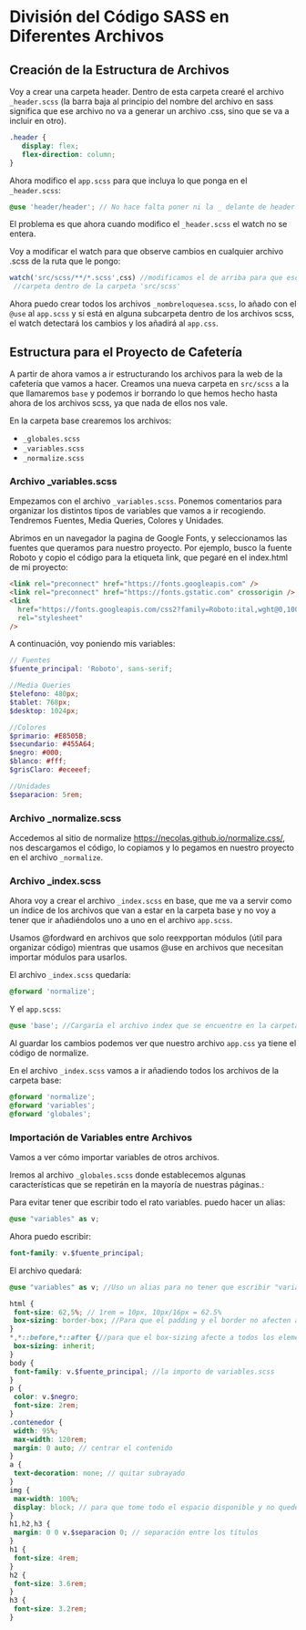 # División del Código SASS en Diferentes Archivos

## Creación de la Estructura de Archivos

Voy a crear una carpeta header. 
Dentro de esta carpeta crearé el archivo `_header.scss` (la barra baja al principio del nombre del archivo en sass significa que ese archivo no va a generar un archivo .css, sino que se va a incluir en otro).

```scss
.header {
   display: flex;
   flex-direction: column;
}
```

Ahora modifico el `app.scss` para que incluya lo que ponga en el `_header.scss`:

```scss
@use 'header/header'; // No hace falta poner ni la _ delante de header ni la extensión.
```

El problema es que ahora cuando modifico el `_header.scss` el watch no se entera.

Voy a modificar el watch para que observe cambios en cualquier archivo .scss de la ruta que le pongo:
```javascript
watch('src/scss/**/*.scss',css) //modificamos el de arriba para que escuche cambios en cualquier archivo .scss incluido en cualquier
 //carpeta dentro de la carpeta 'src/scss'
```

Ahora puedo crear todos los archivos `_nombreloquesea.scss`, lo añado con el `@use` al `app.scss` y si está en alguna subcarpeta dentro de los archivos scss, el watch detectará los cambios y los añadirá al `app.css`.

## Estructura para el Proyecto de Cafetería

A partir de ahora vamos a ir estructurando los archivos para la web de la cafetería que vamos a hacer. Creamos una nueva carpeta en `src/scss` a la que llamaremos `base` y podemos ir borrando lo que hemos hecho hasta ahora de los archivos scss, ya que nada de ellos nos vale.

En la carpeta base crearemos los archivos:
- `_globales.scss`
- `_variables.scss`
- `_normalize.scss`

### Archivo _variables.scss

Empezamos con el archivo `_variables.scss`.
Ponemos comentarios para organizar los distintos tipos de variables que vamos a ir recogiendo. Tendremos Fuentes, Media Queries, Colores y Unidades.

Abrimos en un navegador la pagina de Google Fonts, y seleccionamos las fuentes que queramos para nuestro proyecto.
Por ejemplo, busco la fuente Roboto y copio el código para la etiqueta link, que pegaré en el index.html de mi proyecto:
```html
<link rel="preconnect" href="https://fonts.googleapis.com" />
<link rel="preconnect" href="https://fonts.gstatic.com" crossorigin />
<link
  href="https://fonts.googleapis.com/css2?family=Roboto:ital,wght@0,100..900;1,100..900&display=swap"
  rel="stylesheet"
/>
```

A continuación, voy poniendo mis variables:
```scss
// Fuentes
$fuente_principal: 'Roboto', sans-serif;

//Media Queries
$telefono: 480px;
$tablet: 768px;
$desktop: 1024px;

//Colores
$primario: #E8505B;
$secundario: #455A64;
$negro: #000;
$blanco: #fff;
$grisClaro: #eceeef;

//Unidades
$separacion: 5rem;
```

### Archivo _normalize.scss

Accedemos al sitio de normalize https://necolas.github.io/normalize.css/, nos descargamos el código, lo copiamos y lo pegamos en nuestro proyecto en el archivo `_normalize`.

### Archivo _index.scss

Ahora voy a crear el archivo `_index.scss` en base, que me va a servir como un índice de los archivos que van a estar en la carpeta base y no voy a tener que ir añadiéndolos uno a uno en el archivo `app.scss`.

Usamos @fordward en archivos que solo reexpportan módulos (útil para organizar código) mientras que usamos @use en archivos que necesitan importar módulos para usarlos.

El archivo `_index.scss` quedaría:
```scss
@forward 'normalize';
```

Y el `app.scss`:
```scss
@use 'base'; //Cargaría el archivo index que se encuentre en la carpeta base.
```

Al guardar los cambios podemos ver que nuestro archivo `app.css` ya tiene el código de normalize.

En el archivo `_index.scss` vamos a ir añadiendo todos los archivos de la carpeta base:
```scss
@forward 'normalize';
@forward 'variables';
@forward 'globales';
```

### Importación de Variables entre Archivos

Vamos a ver cómo importar variables de otros archivos.

Iremos al archivo `_globales.scss` donde establecemos algunas características que se repetirán en la mayoría de nuestras páginas.:

Para evitar tener que escribir todo el rato variables. puedo hacer un alias:
```scss
@use "variables" as v;
```

Ahora puedo escribir:
```scss
font-family: v.$fuente_principal;
```

El archivo quedará:
```scss
@use "variables" as v; //Uso un alias para no tener que escribir "variables" todo el rato.

html {
 font-size: 62,5%; // 1rem = 10px, 10px/16px = 62.5%
 box-sizing: border-box; //Para que el padding y el border no afecten al ancho del elemento.
}
*,*::before,*::after {//para que el box-sizing afecte a todos los elementos.
 box-sizing: inherit;
}
body {
 font-family: v.$fuente_principal; //la importo de variables.scss
}
p {
 color: v.$negro;
 font-size: 2rem;
}
.contenedor {
 width: 95%;
 max-width: 120rem;
 margin: 0 auto; // centrar el contenido
}
a {
 text-decoration: none; // quitar subrayado
}
img {
 max-width: 100%;
 display: block; // para que tome todo el espacio disponible y no quede espacio en blanco debajo de la imagen.
}
h1,h2,h3 {
 margin: 0 0 v.$separacion 0; // separación entre los títulos
}
h1 {
 font-size: 4rem;
}
h2 {
 font-size: 3.6rem;
}
h3 {
 font-size: 3.2rem;
}

```